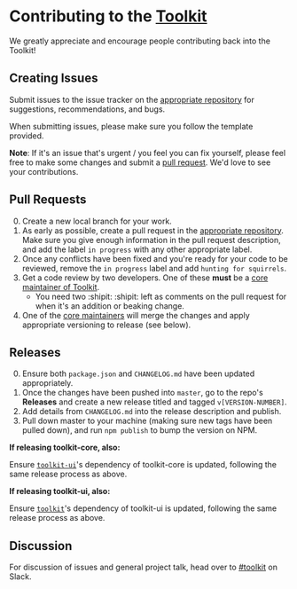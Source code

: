 # Contributing to the [Toolkit](https://github.com/sky-uk/toolkit)

We greatly appreciate and encourage people contributing back into the Toolkit!

## Creating Issues

Submit issues to the issue tracker on the [appropriate repository](https://github.com/sky-uk/toolkit#structure) for suggestions, recommendations, and bugs.

When submitting issues, please make sure you follow the template provided.

**Note**: If it's an issue that's urgent / you feel you can fix yourself, please feel free to make some changes and submit a [pull request](#pull-requests). We'd love to see your contributions.

## Pull Requests

0. Create a new local branch for your work.
0. As early as possible, create a pull request in the [appropriate repository](https://github.com/sky-uk/toolkit#structure). Make sure you give enough information in the pull request description, and add the label `in progress` with any other appropriate label.
0. Once any conflicts have been fixed and you're ready for your code to be reviewed, remove the `in progress` label and add `hunting for squirrels`. 
0. Get a code review by two developers. One of these **must** be a [core maintainer of Toolkit](https://github.com/sky-uk/toolkit#maintainers). 
	- You need two :shipit: :shipit: left as comments on the pull request for when it's an addition or beaking change.
0. One of the [core maintainers](https://github.com/sky-uk/toolkit#maintainers) will merge the changes and apply appropriate versioning to release (see below).

## Releases

0. Ensure both `package.json` and `CHANGELOG.md` have been updated appropriately.
0. Once the changes have been pushed into `master`, go to the repo's **Releases** and create a new release titled and tagged `v[VERSION-NUMBER]`.
0. Add details from `CHANGELOG.md` into the release description and publish.
0. Pull down master to your machine (making sure new tags have been pulled down), and run `npm publish` to bump the version on NPM.

**If releasing toolkit-core, also:**

Ensure [`toolkit-ui`](https://github.com/sky-uk/toolkit-ui)'s dependency of toolkit-core is updated, following the same release process as above.

**If releasing toolkit-ui, also:**

Ensure [`toolkit`](https://github.com/sky-uk/toolkit)'s dependency of toolkit-ui is updated, following the same release process as above.

## Discussion

For discussion of issues and general project talk, head over to [#toolkit](http://sky.slack.com/messages/toolkit) on Slack.
